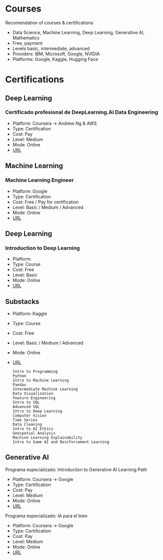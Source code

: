 # Courses

Recomendation of courses & certifications
- Data Science, Machine Learning, Deep Learning, Generative AI, Mathematics
- Free, payment
- Levels basic, intermediate, advanced
- Providers: IBM, Microsoft, Google, NVIDIA
- Platforms: Google, Kaggle, Hugging Face


# Certifications

## Deep Learning

### Certificado profesional de DeepLearning.AI Data Engineering
  - Platform: Coursera -> Andrew Ng & AWS
  - Type: Certification
  - Cost: Pay
  - Level: Medium 
  - Mode: Online
  - [URL](https://www.coursera.org/professional-certificates/data-engineering?utm_campaign=coursera-campaign-social&utm_medium=institutions&utm_source=deeplearning-ai)

## Machine Learning

### Machine Learning Engineer
  - Platform: Google
  - Type: Certification
  - Cost: Free / Pay for certification
  - Level: Basic / Medium / Advanced 
  - Mode: Online
  - [URL](https://www.cloudskillsboost.google/paths/17)

## Deep Learning

### Introduction to Deep Learning
  - Platform: 
  - Type: Course
  - Cost: Free
  - Level: Basic
  - Mode: Online
  - [URL](https://introtodeeplearning.com)
 
  
## Substacks
  - Platform: Kaggle
  - Type: Course
  - Cost: Free 
  - Level: Basic / Medium / Advanced 
  - Mode: Online
  - [URL](https://www.kaggle.com/learn?utm_source=substack&utm_medium=email)

        Intro to Programming
        Python
        Intro to Machine Learning
        Pandas
        Intermediate Machine Learning
        Data Visualization
        Feature Engineering
        Intro to SQL
        Advanced SQL
        Intro to Deep Learning
        Computer Vision
        Time Series
        Data Cleaning
        Intro to AI Ethics
        Geospatial Analysis
        Machine Learning Explainability
        Intro to Game AI and Reinforcement Learning
    
## Generative AI

Programa especializado: Introduction to Generative AI Learning Path
  - Platform: Coursera -> Google
  - Type: Certification
  - Cost: Pay
  - Level: Medium 
  - Mode: Online
  - [URL](https://www.coursera.org/specializations/introduction-to-generative-ai)

Programa especializado: IA para el bien
  - Platform: Coursera -> Google
  - Type: Certification
  - Cost: Pay
  - Level: Medium 
  - Mode: Online
  - [URL](https://www.coursera.org/specializations/ai-for-good?utm_campaign=coursera-campaign-social&utm_medium=institutions&utm_source=deeplearning-ai)

